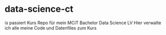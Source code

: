 # data-science-ct

is passiert
Kurs Repo für mein MCiT Bachelor Data Science LV Hier verwalte ich alle meine Code und  Datenfiles zum Kurs

